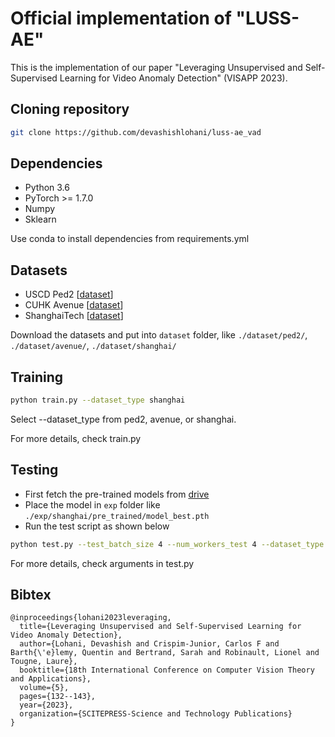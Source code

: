# Official implementation of "LUSS-AE"
This is the implementation of our paper "Leveraging Unsupervised and Self-Supervised Learning for Video Anomaly Detection" (VISAPP 2023).

## Cloning repository
```bash
git clone https://github.com/devashishlohani/luss-ae_vad
```

## Dependencies
* Python 3.6
* PyTorch >= 1.7.0 
* Numpy
* Sklearn

Use conda to install dependencies from requirements.yml

## Datasets
* USCD Ped2 [[dataset](https://drive.google.com/file/d/1w1yNBVonKDAp8uxw3idQkUr-a9Gj8yu1/view?usp=sharing)]
* CUHK Avenue [[dataset](https://drive.google.com/file/d/1q3NBWICMfBPHWQexceKfNZBgUoKzHL-i/view?usp=sharing)]
* ShanghaiTech [[dataset](https://drive.google.com/file/d/1rE1AM11GARgGKf4tXb2fSqhn_sX46WKn/view?usp=sharing)]

Download the datasets and put into ``dataset`` folder, like ``./dataset/ped2/``, ``./dataset/avenue/``, ``./dataset/shanghai/``

## Training
```bash
python train.py --dataset_type shanghai
```
Select --dataset_type from ped2, avenue, or shanghai.

For more details, check train.py

## Testing
* First fetch the pre-trained models from [drive](https://drive.google.com/drive/folders/1KhfgOfTxhwagr9A41QCNeDXne7pKbSxz?usp=sharing)
* Place the model in ``exp`` folder like ``./exp/shanghai/pre_trained/model_best.pth``
* Run the test script as shown below
```bash
python test.py --test_batch_size 4 --num_workers_test 4 --dataset_type shanghai --model_path exp/shanghai/pre_trained/model_best.pth 
```
For more details, check arguments in test.py

## Bibtex
```
@inproceedings{lohani2023leveraging,
  title={Leveraging Unsupervised and Self-Supervised Learning for Video Anomaly Detection},
  author={Lohani, Devashish and Crispim-Junior, Carlos F and Barth{\'e}lemy, Quentin and Bertrand, Sarah and Robinault, Lionel and Tougne, Laure},
  booktitle={18th International Conference on Computer Vision Theory and Applications},
  volume={5},
  pages={132--143},
  year={2023},
  organization={SCITEPRESS-Science and Technology Publications}
}
```
